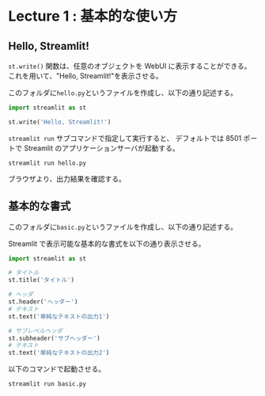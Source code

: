 # Lecture 1 : 基本的な使い方

## Hello, Streamlit!

`st.write()` 関数は、任意のオブジェクトを WebUI に表示することができる。  
これを用いて、"Hello, Streamlit!"を表示させる。

このフォルダに`hello.py`というファイルを作成し、以下の通り記述する。

```python
import streamlit as st

st.write('Hello, Streamlit!')
```

`streamlit run` サブコマンドで指定して実行すると、
デフォルトでは 8501 ポートで Streamlit のアプリケーションサーバが起動する。

```
streamlit run hello.py
```

ブラウザより、出力結果を確認する。


## 基本的な書式

このフォルダに`basic.py`というファイルを作成し、以下の通り記述する。

Streamlit で表示可能な基本的な書式を以下の通り表示させる。

```python
import streamlit as st

# タイトル
st.title('タイトル')

# ヘッダ
st.header('ヘッダー')
# テキスト
st.text('単純なテキストの出力1')

# サブレベルヘッダ
st.subheader('サブヘッダー')
# テキスト
st.text('単純なテキストの出力2')
```

以下のコマンドで起動させる。

```
streamlit run basic.py
```
